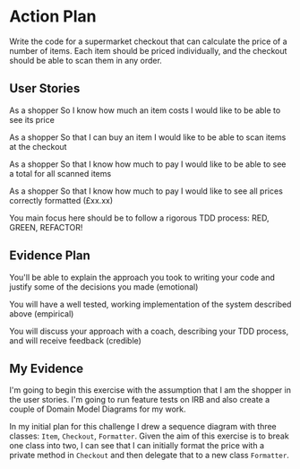 # Action Plan
Write the code for a supermarket checkout that can calculate the price of a number of items. Each item should be priced individually, and the checkout should be able to scan them in any order.

## User Stories

As a shopper
So I know how much an item costs
I would like to be able to see its price

As a shopper
So that I can buy an item
I would like to be able to scan items at the checkout

As a shopper
So that I know how much to pay
I would like to be able to see a total for all scanned items

As a shopper
So that I know how much to pay
I would like to see all prices correctly formatted (£xx.xx)

You main focus here should be to follow a rigorous TDD process: RED, GREEN, REFACTOR!

## Evidence Plan
You'll be able to explain the approach you took to writing your code and justify some of the decisions you made (emotional)

You will have a well tested, working implementation of the system described above (empirical)

You will discuss your approach with a coach, describing your TDD process, and will receive feedback (credible)

## My Evidence

I'm going to begin this exercise with the assumption that I am the shopper in the user stories.
I'm going to run feature tests on IRB and also create a couple of Domain Model Diagrams for my work.


In my initial plan for this challenge I drew a sequence diagram with three classes:
`Item`, `Checkout`, `Formatter`. Given the aim of this exercise is to break one class into two,
I can see that I can initially format the price with a private method in `Checkout` and then delegate
that to a new class `Formatter`.
